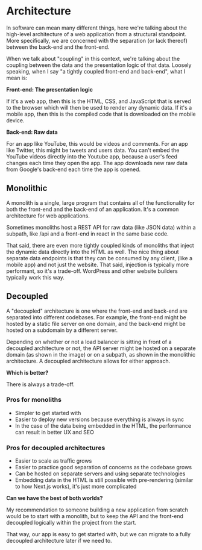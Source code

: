 # Architecture

In software can mean many different things, here we're talking about the high-level architecture of a web application from a structural standpoint. More specifically, we are concerned with the separation (or lack thereof) between the back-end and the front-end.

When we talk about "coupling" in this context, we're talking about the coupling between the data and the presentation logic of that data. Loosely speaking, when I say "a tightly coupled front-end and back-end", what I mean is:

**Front-end: The presentation logic**

If it's a web app, then this is the HTML, CSS, and JavaScript that is served to the browser which will then be used to render any dynamic data. If it's a mobile app, then this is the compiled code that is downloaded on the mobile device.

**Back-end: Raw data**

For an app like YouTube, this would be videos and comments. For an app like Twitter, this might be tweets and users data. You can't embed the YouTube videos directly into the Youtube app, because a user's feed changes each time they open the app. The app downloads new raw data from Google's back-end each time the app is opened.

## Monolithic

A monolith is a single, large program that contains all of the functionality for both the front-end and the back-end of an application. It's a common architecture for web applications.

Sometimes monoliths host a REST API for raw data (like JSON data) within a subpath, like /api and a front-end in react in the same base code.

That said, there are even more tightly coupled kinds of monoliths that inject the dynamic data directly into the HTML as well. The nice thing about separate data endpoints is that they can be consumed by any client, (like a mobile app) and not just the website. That said, injection is typically more performant, so it's a trade-off. WordPress and other website builders typically work this way.

## Decoupled

A "decoupled" architecture is one where the front-end and back-end are separated into different codebases. For example, the front-end might be hosted by a static file server on one domain, and the back-end might be hosted on a subdomain by a different server.

Depending on whether or not a load balancer is sitting in front of a decoupled architecture or not, the API server might be hosted on a separate domain (as shown in the image) or on a subpath, as shown in the monolithic architecture. A decoupled architecture allows for either approach.

**Which is better?**

There is always a trade-off.

### Pros for monoliths

- Simpler to get started with
- Easier to deploy new versions because everything is always in sync
- In the case of the data being embedded in the HTML, the performance can result in better UX and SEO

### Pros for decoupled architectures

- Easier to scale as traffic grows
- Easier to practice good separation of concerns as the codebase grows
- Can be hosted on separate servers and using separate technologies
- Embedding data in the HTML is still possible with pre-rendering (similar to how Next.js works), it's just more complicated

**Can we have the best of both worlds?**

My recommendation to someone building a new application from scratch would be to start with a monolith, but to keep the API and the front-end decoupled logically within the project from the start.

That way, our app is easy to get started with, but we can migrate to a fully decoupled architecture later if we need to.
